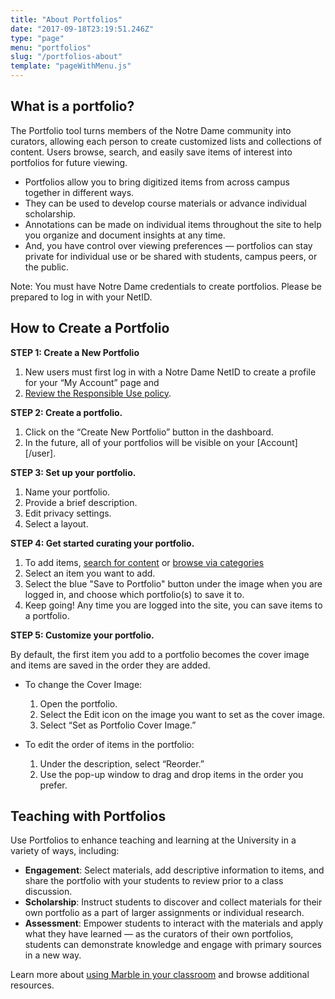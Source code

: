 ```yaml
---
title: "About Portfolios"
date: "2017-09-18T23:19:51.246Z"
type: "page"
menu: "portfolios"
slug: "/portfolios-about"
template: "pageWithMenu.js"
---
```


## What is a portfolio?
The Portfolio tool turns members of the Notre Dame community into curators, allowing each person to create customized lists and collections of content. Users browse, search, and easily save items of interest into portfolios for future viewing.

* Portfolios allow you to bring digitized items from across campus together in different ways.
* They can be used to develop course materials or advance individual scholarship.
* Annotations can be made on individual items throughout the site to help you organize and document insights at any time.
* And, you have control over viewing preferences — portfolios can stay private for individual use or be shared with students, campus peers, or the public.

Note: You must have Notre Dame credentials to create portfolios. Please be prepared to log in with your NetID.

## How to Create a Portfolio

__STEP 1: Create a New Portfolio__
1. New users must first log in with a Notre Dame NetID to create a profile for your “My Account” page and
2. [Review the Responsible Use policy](https://policy.nd.edu/assets/185268/responsible_use_it_resources_2015.pdf).

__STEP 2: Create a portfolio.__
1. Click on the “Create New Portfolio” button in the dashboard.
2. In the future, all of your portfolios will be visible on your [Account][/user].

__STEP 3: Set up your portfolio.__
1. Name your portfolio.
2. Provide a brief description.
3. Edit privacy settings.
4. Select a layout.

__STEP 4: Get started curating your portfolio.__
1. To add items, [search for content](/search) or [browse via categories](/browse)
2. Select an item you want to add.
3. Select the blue "Save to Portfolio" button under the image when you are logged in, and choose which portfolio(s) to save it to.
4. Keep going! Any time you are logged into the site, you can save items to a portfolio.

__STEP 5: Customize your portfolio.__

By default, the first item you add to a portfolio becomes the cover image and items are saved in the order they are added.

* To change the Cover Image:
  1. Open the portfolio.
  2. Select the Edit icon on the image you want to set as the cover image.
  3. Select “Set as Portfolio Cover Image.”

* To edit the order of items in the portfolio:
  1. Under the description, select “Reorder.”
  2. Use the pop-up window to drag and drop items in the order you prefer.

## Teaching with Portfolios
Use Portfolios to enhance teaching and learning at the University in a variety of ways, including:

  * __Engagement__: Select materials, add descriptive information to items, and share the portfolio with your students to review prior to a class discussion.
  * __Scholarship__: Instruct students to discover and collect materials for their own portfolio as a part of larger assignments or individual research.
  * __Assessment__: Empower students to interact with the materials and apply what they have learned — as the curators of their own portfolios, students can demonstrate knowledge and engage with primary sources in a new way.

  Learn more about [using Marble in your classroom](/portfolios-teaching) and browse additional resources.  
